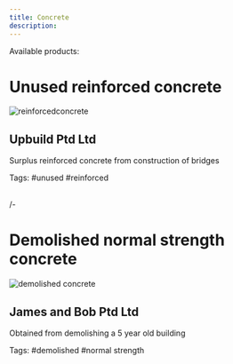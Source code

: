 ```yaml
---
title: Concrete
description: 
---
```


Available products: 

# Unused reinforced concrete  
![reinforcedconcrete](https://user-images.githubusercontent.com/101006225/156900625-7c5429b6-3449-4660-964c-78049854a348.png) 
## Upbuild Ptd Ltd 
Surplus reinforced concrete from construction of bridges 

Tags: #unused #reinforced 

<br >/- 

# Demolished normal strength concrete 
![demolished concrete](https://user-images.githubusercontent.com/101006225/156900931-6bf0522e-ba98-47cc-b31b-a0f76fad4333.jpg) 
## James and Bob Ptd Ltd 
Obtained from demolishing a 5 year old building 

Tags: #demolished #normal strength 

